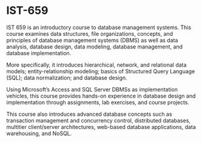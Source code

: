 # IST-659
IST 659 is an introductory course to database management systems. 
This course examines data structures, file organizations, concepts, and principles of database management systems (DBMS) as well as data analysis, database design, data modeling, database management, and database implementation. 

More specifically, it introduces hierarchical, network, and relational data models; entity-relationship modeling; basics of Structured Query Language (SQL); data normalization; and database design. 

Using Microsoft’s Access and SQL Server DBMSs as implementation vehicles, this course provides hands-on experience in database design and implementation through assignments, lab exercises, and course projects. 

This course also introduces advanced database concepts such as transaction management and concurrency control, distributed databases, multitier client/server architectures, web-based database applications, data warehousing, and NoSQL.

